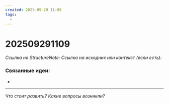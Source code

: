 ```yaml
---
created: 2025-09-29 11:09
tags:
  -
---
```

# 202509291109
*Ссылка на StructureNote:*
*Ссылка на исходник или контекст (если есть):* 

### Связанные идеи:
* 
---

*Что стоит развить? Какие вопросы возникли?*